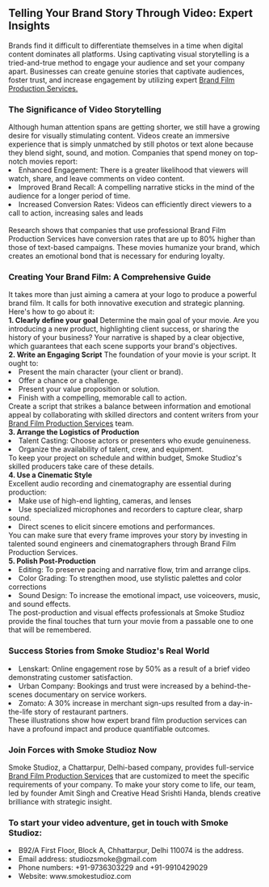 <h2>Telling Your Brand Story Through Video: Expert Insights</h2>
Brands find it difficult to differentiate themselves in a time when digital content dominates all platforms. Using captivating visual storytelling is a tried-and-true method to engage your audience and set your company apart. Businesses can create genuine stories that captivate audiences, foster trust, and increase engagement by utilizing expert <a href="https://www.smokestudioz.com/services" title="brand film production services" alt"brand film production services" >Brand Film Production Services.</a>
<h3>The Significance of Video Storytelling</h3>
Although human attention spans are getting shorter, we still have a growing desire for visually stimulating content. Videos create an immersive experience that is simply unmatched by still photos or text alone because they blend sight, sound, and motion. Companies that spend money on top-notch movies report:<br>
<li>Enhanced Engagement: There is a greater likelihood that viewers will watch, share, and leave comments on video content.</li>
<li>Improved Brand Recall: A compelling narrative sticks in the mind of the audience for a longer period of time.</li>
<li>Increased Conversion Rates: Videos can efficiently direct viewers to a call to action, increasing sales and leads</li><br>
Research shows that companies that use professional Brand Film Production Services have conversion rates that are up to 80% higher than those of text-based campaigns. These movies humanize your brand, which creates an emotional bond that is necessary for enduring loyalty.<br>
<h3>Creating Your Brand Film: A Comprehensive Guide</h3>
It takes more than just aiming a camera at your logo to produce a powerful brand film. It calls for both innovative execution and strategic planning. Here's how to go about it:<br>
<b>1. Clearly define your goal</b>
Determine the main goal of your movie. Are you introducing a new product, highlighting client success, or sharing the history of your business? Your narrative is shaped by a clear objective, which guarantees that each scene supports your brand's objectives.<br>
<b>2. Write an Engaging Script</b>
The foundation of your movie is your script. It ought to:<br>
<li>Present the main character (your client or brand).</li>
<li>Offer a chance or a challenge.</li>
<li>Present your value proposition or solution.</li>
<li>Finish with a compelling, memorable call to action.</li>
Create a script that strikes a balance between information and emotional appeal by collaborating with skilled directors and content writers from your <a href="https://www.smokestudioz.com/services" title="brand film production services" alt"brand film production services" >Brand Film Production Services</a> team.<br>
<b>3. Arrange the Logistics of Production</b>
<li>Talent Casting: Choose actors or presenters who exude genuineness.</li>
<li>Organize the availability of talent, crew, and equipment.</li>
To keep your project on schedule and within budget, Smoke Studioz's skilled producers take care of these details.<br>
<b>4. Use a Cinematic Style</b><br>
Excellent audio recording and cinematography are essential during production:<br>
<li>Make use of high-end lighting, cameras, and lenses</li>
<li>Use specialized microphones and recorders to capture clear, sharp sound.</li>
<li>Direct scenes to elicit sincere emotions and performances.</li>
You can make sure that every frame improves your story by investing in talented sound engineers and cinematographers through Brand Film Production Services.<br>
<b>5. Polish Post-Production</b>
<li>Editing: To preserve pacing and narrative flow, trim and arrange clips.</li>
<li>Color Grading: To strengthen mood, use stylistic palettes and color corrections</li>
<li>Sound Design: To increase the emotional impact, use voiceovers, music, and sound effects.</li>
The post-production and visual effects professionals at Smoke Studioz provide the final touches that turn your movie from a passable one to one that will be remembered.
<h3>Success Stories from Smoke Studioz's Real World</h3>
<li>Lenskart: Online engagement rose by 50% as a result of a brief video demonstrating customer satisfaction.</li>
<li>Urban Company: Bookings and trust were increased by a behind-the-scenes documentary on service workers.</li>
<li>Zomato: A 30% increase in merchant sign-ups resulted from a day-in-the-life story of restaurant partners.</li>
These illustrations show how expert brand film production services can have a profound impact and produce quantifiable outcomes.
<h3>Join Forces with Smoke Studioz Now</h3>
Smoke Studioz, a Chattarpur, Delhi-based company, provides full-service  <a href="https://www.smokestudioz.com/services" title="brand film production services" alt"brand film production services" >Brand Film Production Services</a> that are customized to meet the specific requirements of your company. To make your story come to life, our team, led by founder Amit Singh and Creative Head Srishti Handa, blends creative brilliance with strategic insight.<br>
<h3>To start your video adventure, get in touch with Smoke Studioz:</h3>
<li>B92/A First Floor, Block A, Chhattarpur, Delhi 110074 is the address.</li>
<li>Email address: studiozsmoke@gmail.com</li>
<li>Phone numbers: +91-9736303229 and +91-9910429029</li>
<li>Website: www.smokestudioz.com</li>
